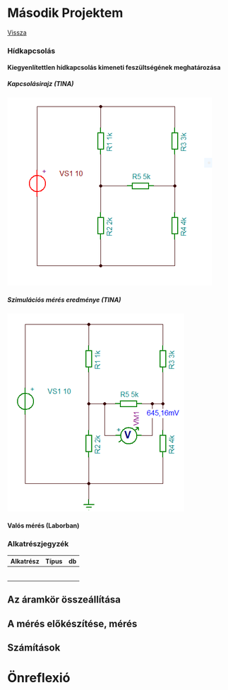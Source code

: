 # Második Projektem

[Vissza](https://juhaszadi.github.io/portfolio/)

### Hídkapcsolás
#### Kiegyenlítettlen hídkapcsolás kimeneti feszültségének meghatározása

##### Kapcsolásirajz (TINA)

![kép](./JuhaszAdam_PR-1.PNG)

##### Szimulációs mérés eredménye (TINA)

![kép](./JuhaszAdam_PR_meresi%20eredmeny.PNG)

#### Valós mérés (Laborban)

### Alkatrészjegyzék

| Alkatrész |Típus|db|
|-----------|-----|--|
|           |     |  |
|           |     |  |
|           |     |  |
|           |     |  |
|           |     |  |
|           |     |  |

## Az áramkör összeállítása

## A mérés előkészítése, mérés

## Számítások

# Önreflexió
